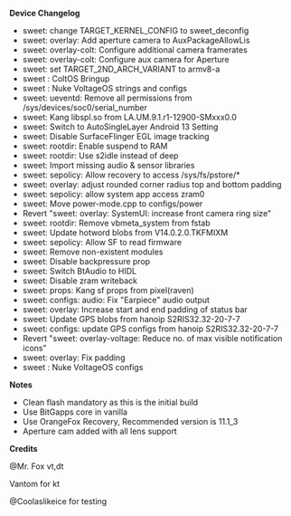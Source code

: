 **Device Changelog**

- sweet: change TARGET_KERNEL_CONFIG to sweet_deconfig
- sweet: overlay: Add aperture camera to AuxPackageAllowLis
- sweet: overlay-colt: Configure additional camera framerates
- sweet: overlay-colt: Configure aux camera for Aperture
- sweet: set TARGET_2ND_ARCH_VARIANT to armv8-a
- sweet : ColtOS Bringup
- sweet : Nuke VoltageOS strings and configs
- sweet: ueventd: Remove all permissions from /sys/devices/soc0/serial_number
- sweet: Kang libspl.so from LA.UM.9.1.r1-12900-SMxxx0.0
- sweet: Switch to AutoSingleLayer Android 13 Setting
- sweet: Disable SurfaceFlinger EGL image tracking
- sweet: rootdir: Enable suspend to RAM
- sweet: rootdir: Use s2idle instead of deep
- sweet: Import missing audio & sensor libraries
- sweet: sepolicy: Allow recovery to access /sys/fs/pstore/*
- sweet: overlay: adjust rounded corner radius top and bottom padding
- sweet: sepolicy: allow system app access zram0
- sweet: Move power-mode.cpp to configs/power
- Revert "sweet: overlay: SystemUI: increase front camera ring size"
- sweet: rootdir: Remove vbmeta_system from fstab
- sweet: Update hotword blobs from V14.0.2.0.TKFMIXM
- sweet: sepolicy: Allow SF to read firmware
- sweet: Remove non-existent modules
- sweet: Disable backpressure prop
- sweet: Switch BtAudio to HIDL
- sweet: Disable zram writeback
- sweet: props: Kang sf props from pixel(raven)
- sweet: configs: audio: Fix "Earpiece" audio output
- sweet: overlay: Increase start and end padding of status bar
- sweet: Update GPS blobs from hanoip S2RIS32.32-20-7-7
- sweet: configs: update GPS configs from hanoip S2RIS32.32-20-7-7
- Revert "sweet: overlay-voltage: Reduce no. of max visible notification icons"
- sweet: overlay: Fix padding
- sweet : Nuke VoltageOS configs

**Notes**

- Clean flash mandatory as this is the initial build
- Use BitGapps core in vanilla
- Use OrangeFox Recovery, Recommended version is 11.1_3
- Aperture cam added with all lens support


**Credits**

@Mr. Fox vt,dt

Vantom for kt

@Coolaslikeice for testing
